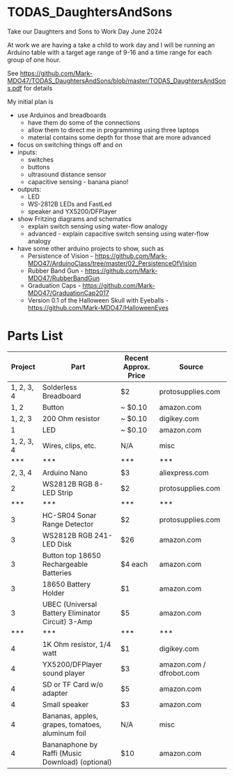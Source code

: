 # TODAS_DaughtersAndSons
Take our Daughters and Sons to Work Day June 2024

At work we are having a take a child to work day and I will be running an Arduino table with a target age range of 9-16 and a time range for each group of one hour.

See https://github.com/Mark-MDO47/TODAS_DaughtersAndSons/blob/master/TODAS_DaughtersAndSons.pdf for details

My initial plan is
- use Arduinos and breadboards
  - have them do some of the connections
  - allow them to direct me in programming using three laptops
  - material contains some depth for those that are more advanced
- focus on switching things off and on
- inputs:
  - switches
  - buttons
  - ultrasound distance sensor
  - capacitive sensing - banana piano!
- outputs:
  - LED
  - WS-2812B LEDs and FastLed
  - speaker and YX5200/DFPlayer
- show Fritzing diagrams and schematics
  - explain switch sensing using water-flow analogy
  - advanced - explain capacitive switch sensing using water-flow analogy
- have some other arduino projects to show, such as
  - Persistence of Vision - https://github.com/Mark-MDO47/ArduinoClass/tree/master/02_PersistenceOfVision
  - Rubber Band Gun - https://github.com/Mark-MDO47/RubberBandGun
  - Graduation Caps - https://github.com/Mark-MDO47/GraduationCap2017
  - Version 0.1 of the Halloween Skull with Eyeballs - https://github.com/Mark-MDO47/HalloweenEyes

# Parts List
| Project | Part | Recent Approx. Price | Source |
| --- | --- | --- | --- |
| 1, 2, 3, 4 | Solderless Breadboard | $2 | protosupplies.com |
| 1, 2 | Button | ~ $0.10 | amazon.com |
| 1, 2, 3 | 200 Ohm resistor | ~ $0.10 | digikey.com |
| 1 | LED | ~ $0.10 | amazon.com |
| 1, 2, 3, 4 | Wires, clips, etc. | N/A | misc |
| *** | *** | *** | *** |
| 2, 3, 4 | Arduino Nano | $3 | aliexpress.com |
| 2 | WS2812B RGB 8-LED Strip | $2 | protosupplies.com |
| *** | *** | *** | *** |
| 3 | HC-SR04 Sonar Range Detector | $2 | protosupplies.com |
| 3 | WS2812B RGB 241-LED Disk  | $26 | amazon.com |
| 3 | Button top 18650 Rechargeable Batteries | $4 each | amazon.com |
| 3 | 18650 Battery Holder | $1 | amazon.com |
| 3 | UBEC (Universal Battery Eliminator Circuit) 3-Amp | $5 | amazon.com |
| *** | *** | *** | *** |
| 4 | 1K Ohm resistor, 1/4 watt | $1 | digikey.com |
| 4 | YX5200/DFPlayer sound player | $3 | amazon.com / dfrobot.com |
| 4 | SD or TF Card w/o adapter | $5 | amazon.com |
| 4 | Small speaker| $3 | amazon.com |
| 4 | Bananas, apples, grapes, tomatoes, aluminum foil | N/A | misc |
| 4 | Bananaphone by Raffi (Music Download) (optional) | $10 | amazon.com |

